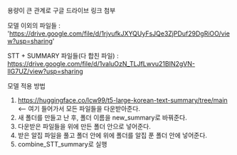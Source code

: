 용량이 큰 관계로 구글 드라이브 링크 첨부

모델 이외의 파일들 : 'https://drive.google.com/file/d/1rjvufkJXYQUyFsJQe3ZjPDuf29DgRiOO/view?usp=sharing'

STT + SUMMARY 파일들(다 합친 파일) : https://drive.google.com/file/d/1valuOzN_TLJfLwvu21BIN2gVN-llG7UZ/view?usp=sharing

모델 적용 방법
1. https://huggingface.co/lcw99/t5-large-korean-text-summary/tree/main <-- 여기 들어가서 모든 파일들을 다운받아준다.
2. 새 폴더를 만들고 난 후, 폴더 이름을 new_summary로 바꿔준다.
3. 다운받은 파일들을 위에 만든 폴더 안으로 넣어준다.
4. 받은 알집 파일을 풀고 폴더 안에 위에 폴더를 알집 푼 폴더 안에 넣어준다.
5. combine_STT_summary로 실행 
